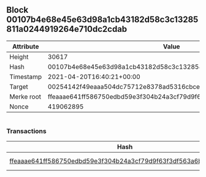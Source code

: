 ## Block 00107b4e68e45e63d98a1cb43182d58c3c13285811a0244919264e710dc2cdab

Attribute | Value
--- | ---
Height | 30617
Hash | 00107b4e68e45e63d98a1cb43182d58c3c13285811a0244919264e710dc2cdab
Timestamp | 2021-04-20T16:40:21+00:00
Target | 00254142f49eaaa504dc75712e8378ad5316cbcead634704b3734b6271167cc4
Merke root | ffeaaae641ff586750edbd59e3f304b24a3cf79d9f63f3df563a6badb711b33d
Nonce | 419062895

```

```

### Transactions

Hash | Amount
--- | ---
[ffeaaae641ff586750edbd59e3f304b24a3cf79d9f63f3df563a6badb711b33d](ffeaaae641ff586750edbd59e3f304b24a3cf79d9f63f3df563a6badb711b33d.md) | 10.00000000 SKEPTI 
